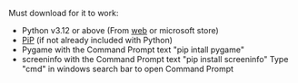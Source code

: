 Must download for it to work:
- Python v3.12 or above (From [web](https://www.python.org/downloads/) or microsoft store)
- [PiP](https://pypi.org/project/pip/) (if not already included with Python)
- Pygame with the Command Prompt text "pip intall pygame"
- screeninfo with the Command Prompt text "pip install screeninfo"
Type "cmd" in windows search bar to open Command Prompt

